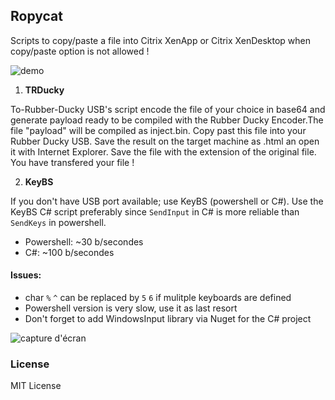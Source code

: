 ## Ropycat

Scripts to copy/paste a file into Citrix XenApp or Citrix XenDesktop when copy/paste option is not allowed !

![demo](https://user-images.githubusercontent.com/5891788/69732073-452c0480-112b-11ea-9ad5-d3b80aeca2a8.gif)

1. **TRDucky**

To-Rubber-Ducky USB's script encode the file of your choice in base64 and generate payload ready to be compiled with the Rubber Ducky Encoder.The file "payload" will be compiled as inject.bin. Copy past this file into your Rubber Ducky USB. Save the result on the target machine as .html an open it with Internet Explorer. Save the file with the extension of the original file. You have transfered your file !

2. **KeyBS**

If you don't have USB port available; use KeyBS (powershell or C#).
Use the KeyBS C# script preferably since `SendInput` in C# is more reliable than `SendKeys` in powershell.

- Powershell: ~30 b/secondes
- C#: ~100 b/secondes

#### Issues:

- char `%` `^` can be replaced by `5` `6` if mulitple keyboards are defined
- Powershell version is very slow, use it as last resort 
- Don't forget to add WindowsInput library via Nuget for the C# project

![capture d'écran](https://user-images.githubusercontent.com/5891788/69730527-88d13f00-1128-11ea-8385-a8de1600d12c.png)

### License 

MIT License
